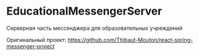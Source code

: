 # EducationalMessengerServer
Серверная часть мессенджера для образовательных учреждений

Оригинальный проект: https://github.com/Thibaut-Mouton/react-spring-messenger-project
